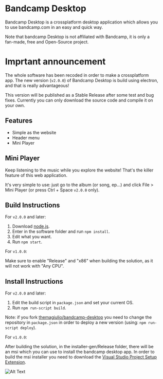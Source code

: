 # Bandcamp Desktop
Bandcamp Desktop is a crossplatform desktop application which allows you to use bandcamp.com in an easy and quick way.

Note that bandcamp Desktop is not affiliated with Bandcamp, it is only a fan-made, free and Open-Source project.

# Imprtant announcement
The whole software has been recoded in order to make a crossplatform app.
The new version (`v2.0.0`) of Bandcamp Desktop is build using electron, and that is really advantageous!

This version will be published as a Stable Release after some test and bug fixes. Currently you can only download the source code and compile it on your own.

## Features
- Simple as the website
- Header menu
- Mini Player

## Mini Player
Keep listening to the music while you explore the website! That's the killer feature of this web application.

It's very simple to use: just go to the album (or song, ep...) and click File > Mini Player (or press Ctrl + Space `v2.0.0` only).

## Build Instructions
For `v2.0.0` and later:

1) Download <a href="https://nodejs.org/en/">node.js</a>.
2) Enter in the software folder and run `npm install`.
3) Edit what you want.
4) Run `npm start`.

For `v1.0.0`:

Make sure to enable "Release" and "x86" when building the solution, as it will not work with "Any CPU".


## Install Instructions
For `v2.0.0` and later:

1) Edit the build script in `package.json` and set your current OS.
2) Run `npm run-script build`.

Note: if you fork <a href="https://github.com/themagiulio/bandcamp-desktop">themagiulio/bandcamp-desktop</a> you need to change the repository in `package.json` in order to deploy a new version (using: `npm run-script deploy`).

For `v1.0.0`:

After building the solution, in the installer-gen/Release folder, there will be an msi which you can use to install the bandcamp desktop app.
In order to build the msi installer you need to download the <a href="https://marketplace.visualstudio.com/items?itemName=VisualStudioClient.MicrosoftVisualStudio2017InstallerProjects">Visual Studio Project Setup Extension</a>.

![Alt Text](https://codegiuliotop.000webhostapp.com/bin/bd.png)
